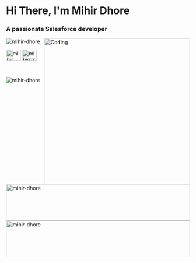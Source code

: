 <h1 align="left" color:#f5f5f5>Hi There, I'm Mihir Dhore</h1>
<h3 align="left">A passionate Salesforce developer</h3>
<img align="right" alt="Coding" width="400px" src="https://i.pinimg.com/originals/54/e3/7d/54e37d8074ebcde1d96c77d7b2a7f310.gif">
<p align="left"> <img src="https://komarev.com/ghpvc/?username=mihir-dhore&label=Profile%20views&color=0e75b6&style=flat" alt="mihir-dhore" /> </p>
<p align="left">
<a href="https://linkedin.com/in/mihir dhore" target="blank"><img align="center" src="https://raw.githubusercontent.com/rahuldkjain/github-profile-readme-generator/master/src/images/icons/Social/linked-in-alt.svg" alt="mihir dhore" height="30" width="40" /></a>
<a href="https://instagram.com/mihirrrr__._" target="blank"><img align="center" src="https://raw.githubusercontent.com/rahuldkjain/github-profile-readme-generator/master/src/images/icons/Social/instagram.svg" alt="mihirrrr__._" height="30" width="40" /></a>
</p> <br>

<p><img align="left" src="https://github-readme-stats.vercel.app/api/top-langs?username=mihir-dhore&show_icons=true&locale=en&layout=compact" alt="mihir-dhore" /></p> <br><br>
      <p><img width="100%" height="100px" margin="3px" align="left" src="https://github-readme-streak-stats.herokuapp.com/?user=mihir-dhore&" alt="mihir-dhore" /></p>
    <p>&nbsp;<img width="100%" height="100px" align="left" src="https://github-readme-stats.vercel.app/api?username=mihir-dhore&show_icons=true&locale=en" alt="mihir-dhore" /></p>

 


